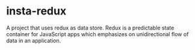 # insta-redux
A project that uses redux as data store. Redux is a predictable state container for JavaScript apps which emphasizes on unidirectional flow of data in an application.
